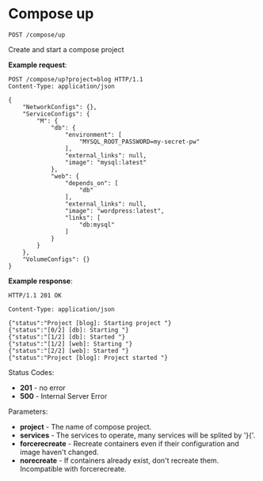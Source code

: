 # Compose up

`POST /compose/up`

Create and start a compose project

**Example request**:

```
POST /compose/up?project=blog HTTP/1.1
Content-Type: application/json

{
    "NetworkConfigs": {},
    "ServiceConfigs": {
        "M": {
            "db": {
                "environment": [
                    "MYSQL_ROOT_PASSWORD=my-secret-pw"
                ],
                "external_links": null,
                "image": "mysql:latest"
            },
            "web": {
                "depends_on": [
                    "db"
                ],
                "external_links": null,
                "image": "wordpress:latest",
                "links": [
                    "db:mysql"
                ]
            }
        }
    },
    "VolumeConfigs": {}
}
```

**Example response**:

```
HTTP/1.1 201 OK

Content-Type: application/json

{"status":"Project [blog]: Starting project "}
{"status":"[0/2] [db]: Starting "}
{"status":"[1/2] [db]: Started "}
{"status":"[1/2] [web]: Starting "}
{"status":"[2/2] [web]: Started "}
{"status":"Project [blog]: Project started "}
```

Status Codes:

- **201** - no error
- **500** - Internal Server Error

Parameters:

- **project** - The name of compose project.
- **services** - The services to operate, many services will be splited by '}{'.
- **forcerecreate** - Recreate containers even if their configuration and image haven't changed.
- **norecreate** - If containers already exist, don't recreate them. Incompatible with forcerecreate.

